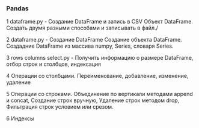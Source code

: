 ### Pandas

1 dataframe.py - Создание DataFrame и запись в CSV
    Объект DataFrame. Создать двумя разными способами и записывать в файл./

2 dataframe.py - Создание DataFrame 
   Создание объекта DataFrame. Создадние DataFrame из массива numpy, Series, словаря Series.

3 rows columns select.py - Получить информацию о размере DataFrame, отбор строк и столбцов, индексация

4 Операции со столбцами. Переименование, добавление, изменение, удаление

5 Операции со строками. Объединение по вертикали методами append и concat, Создание строк вручную, Удаление строк методом drop, Фильтрация строк условием или срезом.

6 Индексы 
